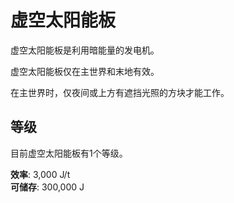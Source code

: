 # 虚空太阳能板

虚空太阳能板是利用暗能量的发电机。

虚空太阳能板仅在主世界和末地有效。

在主世界时，仅夜间或上方有遮挡光照的方块才能工作。

## 等级

目前虚空太阳能板有1个等级。

**效率**: 3,000 J/t  
**可储存**: 300,000 J
